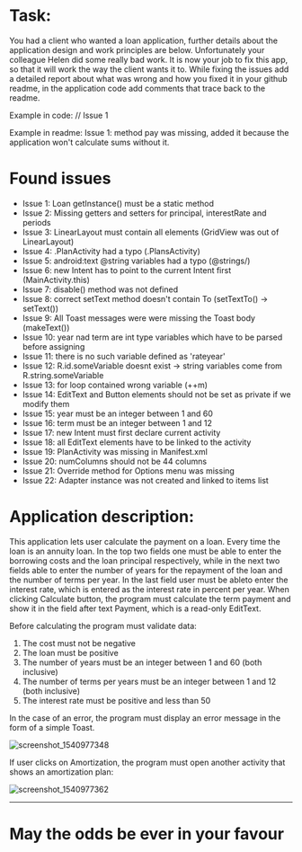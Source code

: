 # Task: 
You had a client who wanted a loan application, further details about the application design and work principles are below. Unfortunately your colleague Helen did some really bad work.
It is now your job to fix this app, so that it will work the way the client wants it to.
While fixing the issues add a detailed report about what was wrong and how you fixed it in your github readme, in the application code add comments that trace back to the readme.

Example in code: // Issue 1

Example in readme: Issue 1: method pay was missing, added it because the application won't calculate sums without it.

# Found issues
* Issue 1: Loan getInstance() must be a static method
* Issue 2: Missing getters and setters for principal, interestRate and periods
* Issue 3: LinearLayout must contain all elements (GridView was out of LinearLayout)
* Issue 4: .PlanActivity had a typo (.PlansActivity)
* Issue 5: android:text @string variables had a typo (@strings/)
* Issue 6: new Intent has to point to the current Intent first (MainActivity.this)
* Issue 7: disable() method was not defined
* Issue 8: correct setText method doesn't contain To (setTextTo() -> setText())
* Issue 9: All Toast messages were were missing the Toast body (makeText())
* Issue 10: year nad term are int type variables which have to be parsed before assigning
* Issue 11: there is no such variable defined as 'rateyear'
* Issue 12: R.id.someVariable doesnt exist -> string variables come from R.string.someVariable
* Issue 13: for loop contained wrong variable (++m)
* Issue 14: EditText and Button elements should not be set as private if we modify them
* Issue 15: year must be an integer between 1 and 60
* Issue 16: term must be an integer between 1 and 12
* Issue 17: new Intent must first declare current activity
* Issue 18: all EditText elements have to be linked to the activity
* Issue 19: PlanActivity was missing in Manifest.xml
* Issue 20: numColumns should not be 44 columns
* Issue 21: Override method for Options menu was missing
* Issue 22: Adapter instance was not created and linked to items list

# Application description:
This application lets user calculate the payment on a loan. Every time the loan is an annuity loan.
In the top two fields one must be able to enter the borrowing costs and the loan principal respectively, while in the next two fields able to enter the number of years for the repayment of the loan and the number of terms per year.
In the last field user must be ableto enter the interest rate, which is entered as the interest rate in percent per year.
When clicking Calculate button, the program must calculate the term payment and show it in the field after text Payment, which is a read-only EditText.

Before calculating the program must validate data:
1. The cost must not be negative
2. The loan must be positive
3. The number of years must be an integer between 1 and 60 (both inclusive)
4. The number of terms per years must be an integer between 1 and 12 (both inclusive)
5. The interest rate must be positive and less than 50

In the case of an error, the program must display an error message in the form of a simple Toast. 

![screenshot_1540977348](https://user-images.githubusercontent.com/31770163/47778146-dd747180-dcfe-11e8-8281-8d2cd37db338.png)

If user clicks on Amortization, the program must open another activity that shows an amortization plan:

![screenshot_1540977362](https://user-images.githubusercontent.com/31770163/47778132-d8172700-dcfe-11e8-8899-95470cb370d0.png)


____________________________________________________________________________________________________________________________________

# May the odds be ever in your favour
